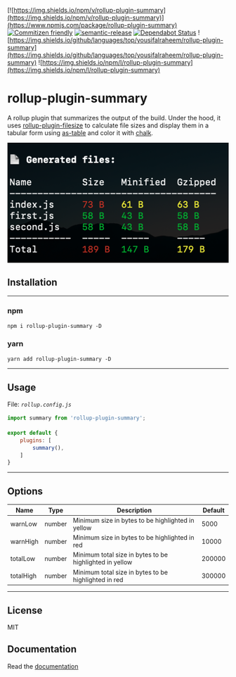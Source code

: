 [![https://img.shields.io/npm/v/rollup-plugin-summary](https://img.shields.io/npm/v/rollup-plugin-summary)](https://www.npmjs.com/package/rollup-plugin-summary)
[![Commitizen friendly](https://img.shields.io/badge/commitizen-friendly-brightgreen.svg)](http://commitizen.github.io/cz-cli/)
[![semantic-release](https://img.shields.io/badge/%20%20%F0%9F%93%A6%F0%9F%9A%80-semantic--release-e10079.svg)](https://github.com/semantic-release/semantic-release)
[![Dependabot Status](https://api.dependabot.com/badges/status?host=github&repo=sebgroup/frontend-tools)](https://dependabot.com)
![https://img.shields.io/github/languages/top/yousifalraheem/rollup-plugin-summary](https://img.shields.io/github/languages/top/yousifalraheem/rollup-plugin-summary)
![https://img.shields.io/npm/l/rollup-plugin-summary](https://img.shields.io/npm/l/rollup-plugin-summary)

# rollup-plugin-summary
A rollup plugin that summarizes the output of the build. Under the hood, it uses [rollup-plugin-filesize](https://www.npmjs.com/package/rollup-plugin-filesize) to calculate file sizes and display them in a tabular form using [as-table](https://www.npmjs.com/package/as-table) and color it with [chalk](https://www.npmjs.com/package/chalk).

![](screenshot.png)

## Installation

<hr/>

### npm

```terminal
npm i rollup-plugin-summary -D
```

### yarn

```terminal
yarn add rollup-plugin-summary -D
```

<hr/>

## Usage

File: *`rollup.config.js`*

```javascript
import summary from 'rollup-plugin-summary';

export default {
    plugins: [
        summary(),
    ]
}
```

<hr/>

## Options

| Name      | Type   | Description                                             | Default |
|-----------|--------|---------------------------------------------------------|---------|
| warnLow   | number | Minimum size in bytes to be highlighted in yellow       | 5000    |
| warnHigh  | number | Minimum size in bytes to be highlighted in red          | 10000   |
| totalLow  | number | Minimum total size in bytes to be highlighted in yellow | 200000  |
| totalHigh | number | Minimum total size in bytes to be highlighted in red    | 300000  |

<hr/>

## License

MIT

## Documentation

Read the [documentation](https://yousifalraheem.github.io/rollup-plugin-summary/)